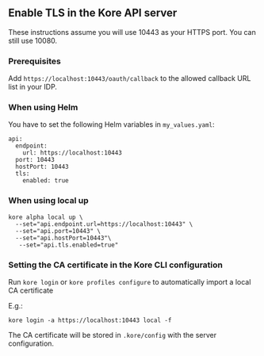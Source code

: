 ## Enable TLS in the Kore API server

These instructions assume you will use 10443 as your HTTPS port. You can still use 10080.

### Prerequisites

Add `https://localhost:10443/oauth/callback` to the allowed callback URL list in your IDP.

### When using Helm

You have to set the following Helm variables in `my_values.yaml`:

```
api:
  endpoint:
    url: https://localhost:10443
  port: 10443
  hostPort: 10443
  tls:
    enabled: true
```

### When using local up

```
kore alpha local up \
  --set="api.endpoint.url=https://localhost:10443" \
  --set="api.port=10443" \
  --set="api.hostPort=10443"\
   --set="api.tls.enabled=true"
```

### Setting the CA certificate in the Kore CLI configuration

Run `kore login` or `kore profiles configure` to automatically import a local CA certificate

E.g.:
```
kore login -a https://localhost:10443 local -f
```

The CA certificate will be stored in `.kore/config` with the server configuration.
